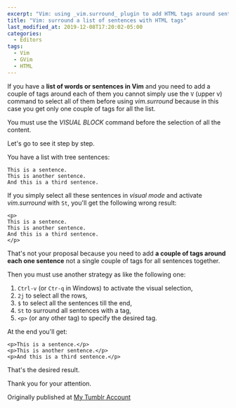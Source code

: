 ```yaml
---
excerpt: "Vim: using _vim.surround_ plugin to add HTML tags around sentences"
title: "Vim: surround a list of sentences with HTML tags"
last_modified_at: 2019-12-08T17:20:02-05:00
categories:
  - Editors
tags:
  - Vim
  - GVim
  - HTML
---
```




If you have a **list of words or sentences in Vim** and you need to add a couple of tags around each of them you cannot simply use the `V` (upper v) command to select all of them before using _vim.surround_ because in this case you get only one couple of tags
for all the list. 


You must use the *VISUAL BLOCK* command before the
selection of all the content. 

Let's go to see it step by step.  

You have a list with tree sentences:

```
This is a sentence.
This is another sentence.
And this is a third sentence.
```
If you  simply  select all these sentences in _visual mode_ and activate _vim.surround_ with `St`, you'll get the following wrong result:

```
<p>
This is a sentence.
This is another sentence.
And this is a third sentence.
</p>
```
That's not your proposal because you need to add **a couple of tags around each one sentence** not a single couple of tags for all sentences together.

Then you must use another strategy as like the following one:

1. `Ctrl-v` (or `Ctr-q` in Windows) to activate the visual selection, 
1. `2j` to select all the rows, 
1. `$` to select all the sentences till the end, 
1. `St` to surround all sentences with a tag, 
1. `<p>` (or any other tag) to specify the desired tag.

At the end you'll get:

```
<p>This is a sentence.</p>
<p>This is another sentence.</p>
<p>And this is a third sentence.</p>

```

That's the desired result.

Thank you for your attention.

Originally published at [My Tumblr Account](https://francopasut-en.blogspot.com/2018/08/vim-surround-list-of-sentences-with-tags.html)
